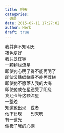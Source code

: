 ```yaml
---  
title: 明天  
categories:  
- 诗歌  
date: 2015-05-11 17:27:02  
author: Herb  
draft: true
---  
```

我并非不知明天  
夜色更好  
我只是在等  
一颗绚烂流星    
即使内心明了得不能再明了  
即使云翳缠绕得不能再缠绕  
即使他不愿落入我的大海  
即使他或在星途受了阻挠  
我还会等这颗流星  
一整晚  
知道他出现　或者  
他不出现　　到天明  
有一道光  
像极了我的心潮